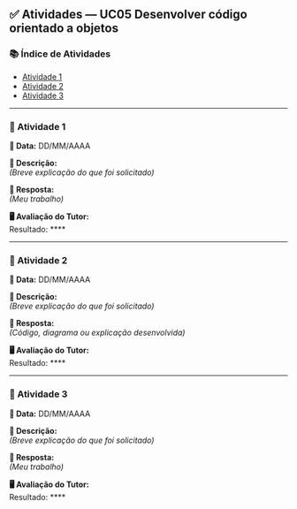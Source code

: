 ## ✅ Atividades — UC05 Desenvolver código orientado a objetos

### 📚 Índice de Atividades
- [Atividade 1](#-atividade-1)
- [Atividade 2](#-atividade-2)
- [Atividade 3](#-atividade-3)

---

### 📝 Atividade 1

**📅 Data:** DD/MM/AAAA

**📄 Descrição:**  
*(Breve explicação do que foi solicitado)*

**💬 Resposta:**  
*(Meu trabalho)*

**🖥️ Avaliação do Tutor:**  
Resultado: ****

---

### 📝 Atividade 2

**📅 Data:** DD/MM/AAAA

**📄 Descrição:**  
*(Breve explicação do que foi solicitado)*

**💬 Resposta:**  
*(Código, diagrama ou explicação desenvolvida)*

**🖥️ Avaliação do Tutor:**  
Resultado: ****

---

### 📝 Atividade 3

**📅 Data:** DD/MM/AAAA

**📄 Descrição:**  
*(Breve explicação do que foi solicitado)*

**💬 Resposta:**  
*(Meu trabalho)*

**🖥️ Avaliação do Tutor:**  
Resultado: ****
